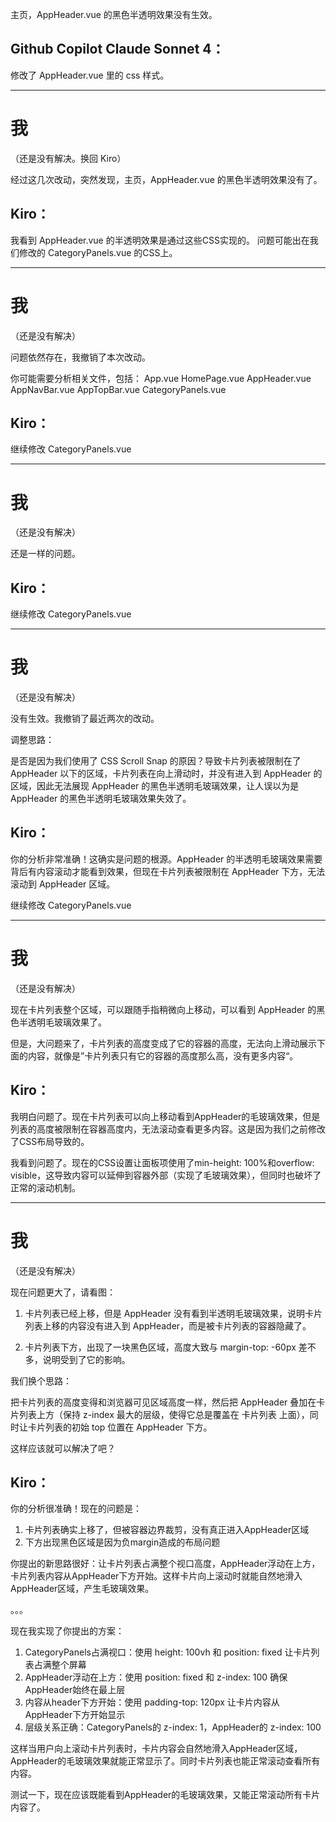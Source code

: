 主页，AppHeader.vue 的黑色半透明效果没有生效。

## Github Copilot Claude Sonnet 4：

修改了 AppHeader.vue 里的 css 样式。

---------------------
# 我

（还是没有解决。换回 Kiro）

经过这几次改动，突然发现，主页，AppHeader.vue 的黑色半透明效果没有了。

## Kiro：

我看到 AppHeader.vue 的半透明效果是通过这些CSS实现的。
问题可能出在我们修改的 CategoryPanels.vue 的CSS上。

---------------------
# 我

（还是没有解决）

问题依然存在，我撤销了本次改动。

你可能需要分析相关文件，包括：
App.vue
HomePage.vue
AppHeader.vue
AppNavBar.vue
AppTopBar.vue
CategoryPanels.vue

## Kiro：

继续修改 CategoryPanels.vue

---------------------
# 我

（还是没有解决）

还是一样的问题。

## Kiro：

继续修改 CategoryPanels.vue

---------------------
# 我

（还是没有解决）

没有生效。我撤销了最近两次的改动。

调整思路：

是否是因为我们使用了 CSS Scroll Snap 的原因？导致卡片列表被限制在了 AppHeader 以下的区域，卡片列表在向上滑动时，并没有进入到 AppHeader 的区域，因此无法展现 AppHeader 的黑色半透明毛玻璃效果，让人误以为是 AppHeader 的黑色半透明毛玻璃效果失效了。

## Kiro：

你的分析非常准确！这确实是问题的根源。AppHeader 的半透明毛玻璃效果需要背后有内容滚动才能看到效果，但现在卡片列表被限制在 AppHeader 下方，无法滚动到 AppHeader 区域。

继续修改 CategoryPanels.vue

---------------------
# 我

（还是没有解决）

现在卡片列表整个区域，可以跟随手指稍微向上移动，可以看到 AppHeader 的黑色半透明毛玻璃效果了。

但是，大问题来了，卡片列表的高度变成了它的容器的高度，无法向上滑动展示下面的内容，就像是”卡片列表只有它的容器的高度那么高，没有更多内容“。

## Kiro：

我明白问题了。现在卡片列表可以向上移动看到AppHeader的毛玻璃效果，但是列表的高度被限制在容器高度内，无法滚动查看更多内容。这是因为我们之前修改了CSS布局导致的。

我看到问题了。现在的CSS设置让面板项使用了min-height: 100%和overflow: visible，这导致内容可以延伸到容器外部（实现了毛玻璃效果），但同时也破坏了正常的滚动机制。

---------------------
# 我

（还是没有解决）

现在问题更大了，请看图：

1. 卡片列表已经上移，但是 AppHeader 没有看到半透明毛玻璃效果，说明卡片列表上移的内容没有进入到 AppHeader，而是被卡片列表的容器隐藏了。

2. 卡片列表下方，出现了一块黑色区域，高度大致与 margin-top: -60px 差不多，说明受到了它的影响。

我们换个思路：

把卡片列表的高度变得和浏览器可见区域高度一样，然后把 AppHeader 叠加在卡片列表上方（保持 z-index 最大的层级，使得它总是覆盖在 卡片列表 上面），同时让卡片列表的初始 top 位置在 AppHeader 下方。

这样应该就可以解决了吧？

## Kiro：

你的分析很准确！现在的问题是：

1. 卡片列表确实上移了，但被容器边界裁剪，没有真正进入AppHeader区域
2. 下方出现黑色区域是因为负margin造成的布局问题

你提出的新思路很好：让卡片列表占满整个视口高度，AppHeader浮动在上方，卡片列表内容从AppHeader下方开始。这样卡片向上滚动时就能自然地滑入AppHeader区域，产生毛玻璃效果。

。。。

现在我实现了你提出的方案：

1. CategoryPanels占满视口：使用 height: 100vh 和 position: fixed 让卡片列表占满整个屏幕
2. AppHeader浮动在上方：使用 position: fixed 和 z-index: 100 确保AppHeader始终在最上层
3. 内容从header下方开始：使用 padding-top: 120px 让卡片内容从AppHeader下方开始显示
4. 层级关系正确：CategoryPanels的 z-index: 1，AppHeader的 z-index: 100

这样当用户向上滚动卡片列表时，卡片内容会自然地滑入AppHeader区域，AppHeader的毛玻璃效果就能正常显示了。同时卡片列表也能正常滚动查看所有内容。

测试一下，现在应该既能看到AppHeader的毛玻璃效果，又能正常滚动所有卡片内容了。